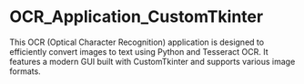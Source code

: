 # OCR_Application_CustomTkinter
This OCR (Optical Character Recognition) application is designed to efficiently convert images to text using Python and Tesseract OCR. It features a modern GUI built with CustomTkinter and supports various image formats.
